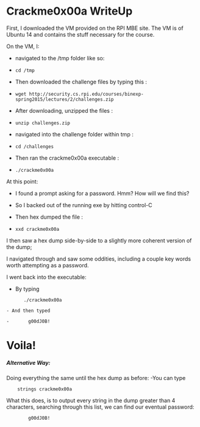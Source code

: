 # Crackme0x00a WriteUp


First, I downloaded the VM provided on the RPI MBE site. The VM is of Ubuntu 14 and contains the stuff necessary for the course.

On the VM,  I:

  - navigated to the /tmp folder like so:

  -     cd /tmp
  - Then downloaded the challenge files by typing this :

  -     wget http://security.cs.rpi.edu/courses/binexp-spring2015/lectures/2/challenges.zip
  - After downloading, unzipped the files :

  -     unzip challenges.zip
  - navigated into the challenge folder within tmp :

  -     cd /challenges
  - Then ran the crackme0x00a executable :

  -     ./crackme0x00a


At this point:
  - I found a prompt asking for a password. Hmm? How will we find this?
  - So I backed out of the running exe by hitting control-C
  - Then hex dumped the file :

  -     xxd crackme0x00a

I then saw a hex dump side-by-side to a slightly more coherent version of the dump;

I navigated through and saw some oddities, including a couple key words worth attempting as a password.

I went back into the executable:

   - By typing

            ./crackme0x00a
    - And then typed

    -       g00dJ0B!


# Voila!




##### Alternative Way:

Doing everything the same until the hex dump as before:
    -You can type


        strings crackme0x00a

What this does, is to output every string in the dump greater than 4 characters, searching through this list, we can find our eventual password:

            g00dJ0B!
